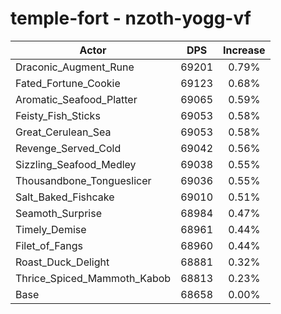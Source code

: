# temple-fort - nzoth-yogg-vf
| Actor | DPS | Increase |
|---|:---:|:---:|
|Draconic_Augment_Rune|69201|0.79%|
|Fated_Fortune_Cookie|69123|0.68%|
|Aromatic_Seafood_Platter|69065|0.59%|
|Feisty_Fish_Sticks|69053|0.58%|
|Great_Cerulean_Sea|69053|0.58%|
|Revenge_Served_Cold|69042|0.56%|
|Sizzling_Seafood_Medley|69038|0.55%|
|Thousandbone_Tongueslicer|69036|0.55%|
|Salt_Baked_Fishcake|69010|0.51%|
|Seamoth_Surprise|68984|0.47%|
|Timely_Demise|68961|0.44%|
|Filet_of_Fangs|68960|0.44%|
|Roast_Duck_Delight|68881|0.32%|
|Thrice_Spiced_Mammoth_Kabob|68813|0.23%|
|Base|68658|0.00%|
